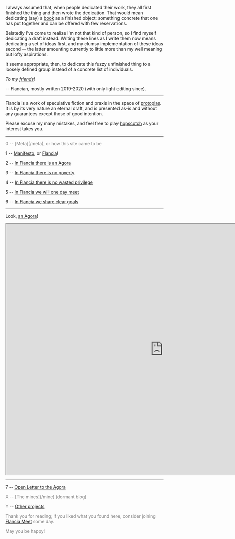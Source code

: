 <!--
.. title: Welcome to Flancia
.. slug: index
.. date: 2019-07-20 01:02:07 UTC+02:00
.. tags:
.. category: 
.. link: 
.. description: 
.. type: text
.. status:
-->

I always assumed that, when people dedicated their work, they all first finished the thing and then wrote the dedication. That would mean dedicating (say) a [book](https://anagora.org/book) as a finished object; something concrete that one has put together and can be offered with few reservations.

Belatedly I've come to realize I'm not that kind of person, so I find myself dedicating a draft instead. Writing these lines as I write them now means dedicating a set of ideas first, and my clumsy implementation of these ideas second -- the latter amounting currently to little more than my well meaning but lofty aspirations. 

It seems appropriate, then, to dedicate this fuzzy unfinished thing to a loosely defined group instead of a concrete list of individuals.

<em>To my [friends](https://anagora.org/friends)!</em>

-- Flancian, mostly written 2019-2020 (with only light editing since).

---

Flancia is a work of speculative fiction and praxis in the space of [protopias](https://anagora.org/protopia). It is by its very nature an eternal draft, and is presented as-is and without any guarantees except those of good intention.

Please excuse my many mistakes, and feel free to play [hopscotch](https://anagora.org/hopscotch) as your interest takes you.

---

<span style="color:gray">
0 -- [Meta](/meta), or how this site came to be
</span>

1 -- [Manifesto](/manifesto), or [Flancia](https://anagora.org/flancia)!

2 -- [In Flancia there is an Agora](/agora)

3 -- [In Flancia there is no poverty](/poverty)

4 -- [In Flancia there is no wasted privilege](/privilege)

5 -- [In Flancia we will one day meet](/one-day)

6 -- [In Flancia we share clear goals](/goals)

---

Look, [an Agora](https://anagora.org)!

<iframe src="https://anagora.org" width="1000px" height="800px"></iframe>

---

7 -- [Open Letter to the Agora](https://anagora.org/open-letter-to-the-agora)

<span style="color:gray">
X -- [The mines](/mine) (dormant blog)

Y -- [Other projects](/projects)
</span>

Thank you for reading; if you liked what you found here, consider joining [Flancia Meet](/meet) some day.  

May you be happy!

